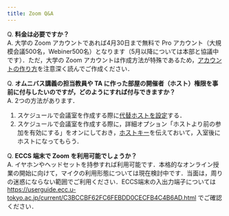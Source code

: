 ```yaml
---
title: Zoom Q&A
---
```


Q. **料金は必要ですか？**  
A. 大学の Zoom アカウントであれば4月30日まで無料で Pro アカウント（大規模会議500名，Webiner500名）となります（5月以降については本部と協議中です）．ただ，大学の Zoom アカウントは作成方法が特殊であるため，[アカウントの作り方](create_account)を注意深く読んでご作成ください．  
  
  
Q. **オムニバス講義の担当教員や TA に作った部屋の開催者（ホスト）権限を事前に付与したいのですが，どのようにすれば付与できますか？**  
A. 2つの方法があります． 
  1. スケジュールで会議室を作成する際に<a href="https://zoom-support.nissho-ele.co.jp/hc/ja/articles/360022865192-%E4%BB%A3%E6%9B%BF%E3%83%9B%E3%82%B9%E3%83%88" target="_blank">代替ホストを設定</a>する．
  2. スケジュールで会議室を作成する際に，詳細オプション「ホストより前の参加を有効にする」をオンにしておき，<a href="https://zoomy.info/zoom_perfect_manual/joining/host_key/" target="_blank">ホストキー</a>を伝えておいて，入室後にホストになってもらう．
  
  
Q. **ECCS 端末で Zoom を利用可能でしょうか？**  
A.  イヤホンやヘッドセットを持参すれば利用可能です．本格的なオンライン授業の開始に向けて，マイクの利用形態については現在検討中です．当面は，周りの迷惑にならない範囲でご利用ください．ECCS端末の入出力端子については https://userguide.ecc.u-tokyo.ac.jp/current/C3BCCBF62FC6FEBDD0CECFB4C4B6AD.html でご確認ください．





